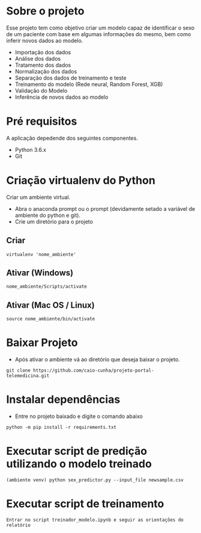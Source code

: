 # Sobre o projeto
Esse projeto tem como objetivo criar um modelo capaz de identificar o sexo de um paciente com base em algumas informações do mesmo, bem como inferir novos dados ao modelo.
- Importação dos dados
- Análise dos dados
- Tratamento dos dados
- Normalização dos dados
- Separação dos dados de treinamento e teste
- Treinamento do modelo (Rede neural, Random Forest, XGB)
- Validação do Modelo
- Inferência de novos dados ao modelo

# Pré requisitos 
A aplicação depedende dos seguintes componentes.

- Python 3.6.x
- Git 

# Criação virtualenv do Python
Criar um ambiente virtual. 
- Abra o anaconda prompt ou o prompt (devidamente setado a variável de ambiente do python e git).
- Crie um diretório para o projeto

## Criar
```
virtualenv 'nome_ambiente'
```
## Ativar (Windows)
```
nome_ambiente/Scripts/activate
```
## Ativar (Mac OS / Linux)
```
source nome_ambiente/bin/activate
```

# Baixar Projeto
- Após ativar o ambiente vá ao diretório que deseja baixar o projeto.
```
git clone https://github.com/caio-cunha/projeto-portal-telemedicina.git
```

# Instalar dependências
- Entre no projeto baixado e digite o comando abaixo
```
python -m pip install -r requirements.txt
```

# Executar script de predição utilizando o modelo treinado
```
(ambiente venv) python sex_predictor.py --input_file newsample.csv
```

# Executar script de treinamento
```
Entrar no script treinador_modelo.ipynb e seguir as orientações do relatório
```


